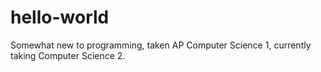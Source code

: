 # hello-world
Somewhat new to programming, taken AP Computer Science 1, currently taking Computer Science 2.

